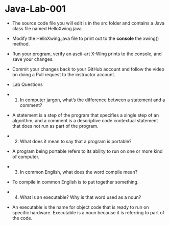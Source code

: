 # Java-Lab-001

* The source code file you will edit is in the src folder and contains a Java class file named HelloXwing.java
* Modify the HelloXwing.java file to print out to the **console** the xwing() method.
* Run your program, verify an ascii-art X-Wing prints to the console, and save your changes.
* Commit your changes back to your GitHub account and follow the video on doing a Pull request to the instructor account.

* Lab Questions
* 1) In computer jargon, what’s the difference between a statement and a comment?
* A statement is a step of the program that specifies a single step of an algorithm, and a comment is a descriptive code contextual statement that does not run as part of the program.
* 2) What does it mean to say that a program is portable?
*  A program being portable refers to its ability to run on one or more kind of computer.
* 3) In common English, what does the word compile mean?
*  To compile in common English is to put together something.
* 4) What is an executable? Why is that word used as a noun?
*  An executable is the name for object code that is ready to run on specific hardware. Executable is a noun because it is referring to part of the code.